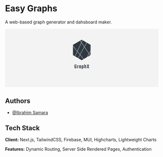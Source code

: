 # Easy Graphs

A web-based graph generator and dahsboard maker. 

<img src="https://github.com/IbrahimSam96/EasyGraphs/blob/main/public/Logo.png" width="750">

## Authors

- [@Ibrahim Samara](https://www.github.com/Ibrahimsam96)


## Tech Stack

**Client:** Next.js, TailwindCSS, Firebase, MUI, Highcharts, Lightweight Charts

**Features:** Dynamic Routing, Server Side Rendered Pages, Authentication   

